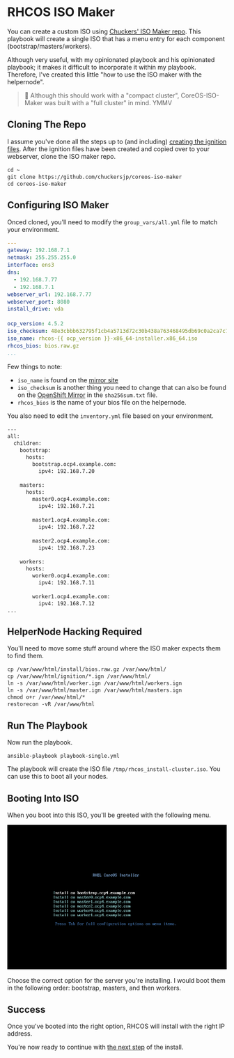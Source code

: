 # RHCOS ISO Maker

You can create a custom ISO using [Chuckers' ISO Maker repo](https://github.com/chuckersjp/coreos-iso-maker). This playbook will create a single ISO that has a menu entry for each component (bootstrap/masters/workers).

Although very useful, with my opinionated playbook and his opinionated playbook; it makes it difficult to incorporate it within my playbook. Therefore, I've created this little "how to use the ISO maker with the helpernode".

> :rotating_light: Although this should work with a "compact cluster", CoreOS-ISO-Maker was built with a "full cluster" in mind. YMMV

## Cloning The Repo

I assume you've done all the steps up to (and including) [creating the ignition files](https://github.com/RedHatOfficial/ocp4-helpernode/blob/master/docs/quickstart-static.md#create-ignition-configs). After the ignition files have been created and copied over to your webserver, clone the ISO maker repo.

```
cd ~
git clone https://github.com/chuckersjp/coreos-iso-maker
cd coreos-iso-maker
```

## Configuring ISO Maker

Onced cloned, you'll need to modify the `group_vars/all.yml` file to match your environment.

```yaml
---
gateway: 192.168.7.1
netmask: 255.255.255.0
interface: ens3
dns: 
  - 192.168.7.77
  - 192.168.7.1
webserver_url: 192.168.7.77
webserver_port: 8080
install_drive: vda

ocp_version: 4.5.2
iso_checksum: 48e3cbbb632795f1cb4a5713d72c30b438a763468495db69c0a2ca7c7152856a
iso_name: rhcos-{{ ocp_version }}-x86_64-installer.x86_64.iso
rhcos_bios: bios.raw.gz
...
```

Few things to note:

* `iso_name` is found on the [mirror site](https://mirror.openshift.com/pub/openshift-v4/dependencies/rhcos/)
* `iso_checksum` is another thing you need to change that can also be found on the [OpenShift Mirror](https://mirror.openshift.com/pub/openshift-v4/dependencies/rhcos/) in the `sha256sum.txt` file.
* `rhcos_bios` is the name of your bios file on the helpernode.

You also need to edit the `inventory.yml` file based on your environment.

```
---
all:
  children:
    bootstrap:
      hosts:
        bootstrap.ocp4.example.com:
          ipv4: 192.168.7.20
    
    masters:
      hosts:
        master0.ocp4.example.com:
          ipv4: 192.168.7.21

        master1.ocp4.example.com:
          ipv4: 192.168.7.22

        master2.ocp4.example.com:
          ipv4: 192.168.7.23
        
    workers:
      hosts:
        worker0.ocp4.example.com:
          ipv4: 192.168.7.11

        worker1.ocp4.example.com:
          ipv4: 192.168.7.12
...
```

## HelperNode Hacking Required

You'll need to move some stuff around where the ISO maker expects them to find them.

```
cp /var/www/html/install/bios.raw.gz /var/www/html/
cp /var/www/html/ignition/*.ign /var/www/html/
ln -s /var/www/html/worker.ign /var/www/html/workers.ign
ln -s /var/www/html/master.ign /var/www/html/masters.ign
chmod o+r /var/www/html/*
restorecon -vR /var/www/html
```

## Run The Playbook

Now run the playbook.

```
ansible-playbook playbook-single.yml
```

The playbook will create the ISO file `/tmp/rhcos_install-cluster.iso`. You can use this to boot all your nodes.

## Booting Into ISO

When you boot into this ISO, you'll be greeted with the following menu.

![isomaker](images/rhcos-iso-maker.png)

Choose the correct option for the server you're installing. I would boot them in the following order: bootstrap, masters, and then workers.

## Success

Once you've booted into the right option, RHCOS will install with the right IP address.

You're now ready to continue with [the next step](https://github.com/RedHatOfficial/ocp4-helpernode/blob/master/docs/quickstart-static.md#wait-for-install) of the install.
